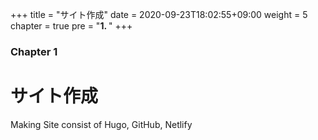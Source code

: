 +++
title = "サイト作成"
date = 2020-09-23T18:02:55+09:00
weight = 5
chapter = true
pre = "<b>1. </b>"
+++

### Chapter 1

# サイト作成

Making Site consist of Hugo, GitHub, Netlify